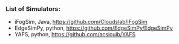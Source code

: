 <!-- 
1404-06-31
Mohammad Kadkhodaei Elyaderani
-->

### List of Simulators:
- iFogSim, Java, https://github.com/Cloudslab/iFogSim
- EdgeSimPy, python, https://github.com/EdgeSimPy/EdgeSimPy
- YAFS, python, https://github.com/acsicuib/YAFS
